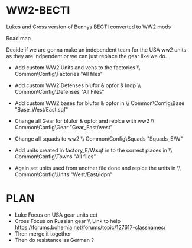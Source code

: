 # WW2-BECTI
Lukes and Cross version of Bennys BECTI converted to WW2 mods

Road map

Decide if we are gonna make an independent team for the USA ww2 units as they are indpendent or we can just replace the gear like we do.

* Add custom WW2 Units and vehs to the factories  \\\\ Common\Config\Factories "All files"

* Add custom WW2 Defenses blufor & opfor & Indp   \\\\ Common\Config\Defenses "All Files"

* Add custom WW2 bases for blufor & opfor in      \\\\ Common\Config\Base "Base_West/East.sqf"

* Change all Gear for blufor & opfor and replce with ww2 \\\\ Common\Config\Gear "Gear_East/west"

* Change all squads to ww2 \\\\ Common\Config\Squads "Squads_E/W"

* Add units created in factory_E/W.sqf in to the correct places in \\\\ Common\Config\Towns "All files"

* Again set units used from another file done and replce the units in \\\\ Common\Config\Units "West/East/Idpn"
 
 
# PLAN
* Luke Focus on USA gear units ect 
* Cross Focus on Russian gear \\\\ Link to help https://forums.bohemia.net/forums/topic/127617-classnames/
* Then merge it together 
* Then do resistance as German ? 
